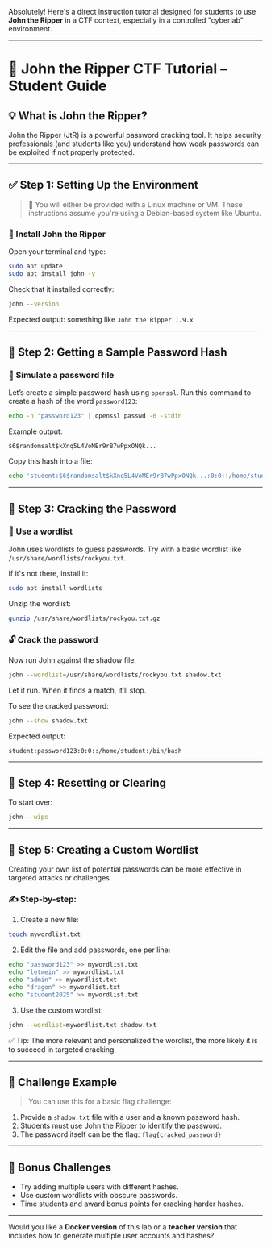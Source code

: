 Absolutely! Here's a direct instruction tutorial designed for students to use **John the Ripper** in a CTF context, especially in a controlled "cyberlab" environment.

---

# 🔐 John the Ripper CTF Tutorial – Student Guide

## 💡 What is John the Ripper?

John the Ripper (JtR) is a powerful password cracking tool. It helps security professionals (and students like you) understand how weak passwords can be exploited if not properly protected.

---

## ✅ Step 1: Setting Up the Environment

> 📌 You will either be provided with a Linux machine or VM. These instructions assume you're using a Debian-based system like Ubuntu.

### 🔧 Install John the Ripper

Open your terminal and type:

```bash
sudo apt update
sudo apt install john -y
```

Check that it installed correctly:

```bash
john --version
```

Expected output: something like `John the Ripper 1.9.x`

---

## 🔐 Step 2: Getting a Sample Password Hash

### 🧪 Simulate a password file

Let’s create a simple password hash using `openssl`. Run this command to create a hash of the word `password123`:

```bash
echo -n "password123" | openssl passwd -6 -stdin
```

Example output:

```
$6$randomsalt$kXnq5L4VoMEr9rB7wPpxONQk...
```

Copy this hash into a file:

```bash
echo 'student:$6$randomsalt$kXnq5L4VoMEr9rB7wPpxONQk...:0:0::/home/student:/bin/bash' > shadow.txt
```

---

## 🚀 Step 3: Cracking the Password

### 🧠 Use a wordlist

John uses wordlists to guess passwords. Try with a basic wordlist like `/usr/share/wordlists/rockyou.txt`.

If it's not there, install it:

```bash
sudo apt install wordlists
```

Unzip the wordlist:

```bash
gunzip /usr/share/wordlists/rockyou.txt.gz
```

### 🔓 Crack the password

Now run John against the shadow file:

```bash
john --wordlist=/usr/share/wordlists/rockyou.txt shadow.txt
```

Let it run. When it finds a match, it’ll stop.

To see the cracked password:

```bash
john --show shadow.txt
```

Expected output:

```
student:password123:0:0::/home/student:/bin/bash
```

---

## 🧼 Step 4: Resetting or Clearing

To start over:

```bash
john --wipe
```

---

## 📝 Step 5: Creating a Custom Wordlist

Creating your own list of potential passwords can be more effective in targeted attacks or challenges.

### ✍️ Step-by-step:

1. Create a new file:

```bash
touch mywordlist.txt
```

2. Edit the file and add passwords, one per line:

```bash
echo "password123" >> mywordlist.txt
echo "letmein" >> mywordlist.txt
echo "admin" >> mywordlist.txt
echo "dragon" >> mywordlist.txt
echo "student2025" >> mywordlist.txt
```

3. Use the custom wordlist:

```bash
john --wordlist=mywordlist.txt shadow.txt
```

✅ Tip: The more relevant and personalized the wordlist, the more likely it is to succeed in targeted cracking.

---

## 🏁 Challenge Example

> You can use this for a basic flag challenge:

1. Provide a `shadow.txt` file with a user and a known password hash.
2. Students must use John the Ripper to identify the password.
3. The password itself can be the flag: `flag{cracked_password}`

---

## 🧠 Bonus Challenges

* Try adding multiple users with different hashes.
* Use custom wordlists with obscure passwords.
* Time students and award bonus points for cracking harder hashes.

---

Would you like a **Docker version** of this lab or a **teacher version** that includes how to generate multiple user accounts and hashes?
